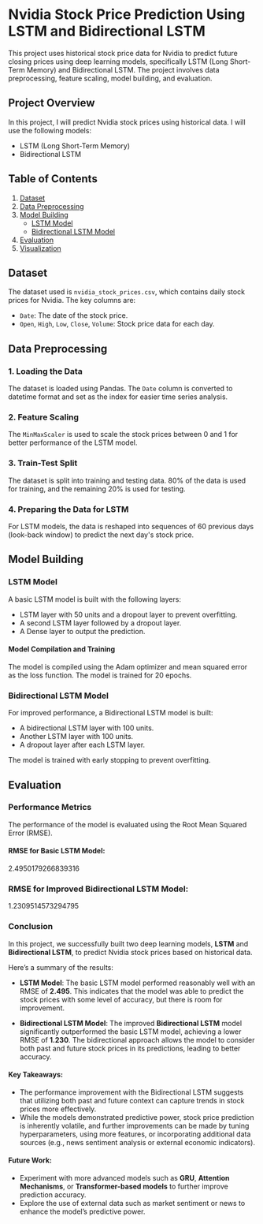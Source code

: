 # Nvidia Stock Price Prediction Using LSTM and Bidirectional LSTM

This project uses historical stock price data for Nvidia to predict future closing prices using deep learning models, specifically LSTM (Long Short-Term Memory) and Bidirectional LSTM. The project involves data preprocessing, feature scaling, model building, and evaluation.

## Project Overview

In this project, I will predict Nvidia stock prices using historical data. I will use the following models:
- LSTM (Long Short-Term Memory)
- Bidirectional LSTM

## Table of Contents
1. [Dataset](#dataset)
2. [Data Preprocessing](#data-preprocessing)
3. [Model Building](#model-building)
   - [LSTM Model](#lstm-model)
   - [Bidirectional LSTM Model](#bidirectional-lstm-model)
4. [Evaluation](#evaluation)
5. [Visualization](#visualization)

## Dataset

The dataset used is `nvidia_stock_prices.csv`, which contains daily stock prices for Nvidia. The key columns are:

- `Date`: The date of the stock price.
- `Open`, `High`, `Low`, `Close`, `Volume`: Stock price data for each day.

## Data Preprocessing

### 1. Loading the Data
The dataset is loaded using Pandas. The `Date` column is converted to datetime format and set as the index for easier time series analysis.

### 2. Feature Scaling
The `MinMaxScaler` is used to scale the stock prices between 0 and 1 for better performance of the LSTM model.

### 3. Train-Test Split
The dataset is split into training and testing data. 80% of the data is used for training, and the remaining 20% is used for testing.

### 4. Preparing the Data for LSTM
For LSTM models, the data is reshaped into sequences of 60 previous days (look-back window) to predict the next day's stock price.

## Model Building

### LSTM Model

A basic LSTM model is built with the following layers:
- LSTM layer with 50 units and a dropout layer to prevent overfitting.
- A second LSTM layer followed by a dropout layer.
- A Dense layer to output the prediction.

#### Model Compilation and Training

The model is compiled using the Adam optimizer and mean squared error as the loss function. The model is trained for 20 epochs.

### Bidirectional LSTM Model

For improved performance, a Bidirectional LSTM model is built:
- A bidirectional LSTM layer with 100 units.
- Another LSTM layer with 100 units.
- A dropout layer after each LSTM layer.

The model is trained with early stopping to prevent overfitting.

## Evaluation

### Performance Metrics

The performance of the model is evaluated using the Root Mean Squared Error (RMSE).

#### RMSE for Basic LSTM Model:
2.4950179266839316
### RMSE for Improved Bidirectional LSTM Model:
1.2309514573294795
### Conclusion

In this project, we successfully built two deep learning models, **LSTM** and **Bidirectional LSTM**, to predict Nvidia stock prices based on historical data. 

Here’s a summary of the results:

- **LSTM Model**: The basic LSTM model performed reasonably well with an RMSE of **2.495**. This indicates that the model was able to predict the stock prices with some level of accuracy, but there is room for improvement.
  
- **Bidirectional LSTM Model**: The improved **Bidirectional LSTM** model significantly outperformed the basic LSTM model, achieving a lower RMSE of **1.230**. The bidirectional approach allows the model to consider both past and future stock prices in its predictions, leading to better accuracy.

#### Key Takeaways:
- The performance improvement with the Bidirectional LSTM suggests that utilizing both past and future context can capture trends in stock prices more effectively.
- While the models demonstrated predictive power, stock price prediction is inherently volatile, and further improvements can be made by tuning hyperparameters, using more features, or incorporating additional data sources (e.g., news sentiment analysis or external economic indicators).

#### Future Work:
- Experiment with more advanced models such as **GRU**, **Attention Mechanisms**, or **Transformer-based models** to further improve prediction accuracy.
- Explore the use of external data such as market sentiment or news to enhance the model’s predictive power.




